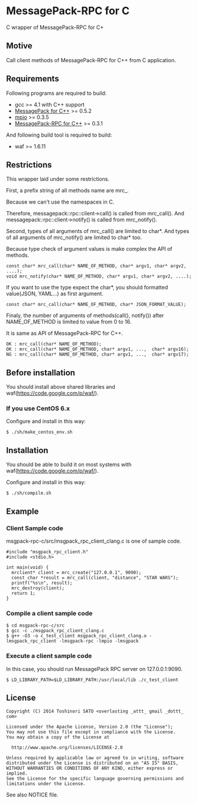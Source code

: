 MessagePack-RPC for C
=======================

C wrapper of MessagePack-RPC for C+
## Motive

Call client methods of MessagePack-RPC for C++ from C application.

## Requirements

Following programs are required to build:

- gcc >= 4.1 with C++ support
- [MessagePack for C++](http://msgpack.org/) >= 0.5.2
- [mpio](http://github.com/frsyuki/mpio) >= 0.3.5
- [MessagePack-RPC for C++](https://github.com/msgpack-rpc/msgpack-rpc-cpp/) >= 0.3.1

And following build tool is required to build:

- waf >= 1.6.11

## Restrictions

This wrapper laid under some restrictions.

First, a prefix string of all methods name are mrc_.

Because we can't use the namespaces in C.

Therefore, messagepack::rpc::client->call() is called from mrc_call().
And messagepack::rpc::client->notify() is called from mrc_notify().

Second, types of all arguments of mrc_call() are limited to char*.
And types of all arguments of mrc_notify() are limited to char* too.

Because type check of argument values is make complex the API of methods.

    const char* mrc_call(char* NAME_OF_METHOD, char* argv1, char* argv2, ....);
    void mrc_notify(char* NAME_OF_METHOD, char* argv1, char* argv2, ....);

If you want to use the type expect the char*, you should formatted value(JSON, YAML...) as first argument.

    const char* mrc_call(char* NAME_OF_METHOD, char* JSON_FORMAT_VALUE);

Finaly, the number of arguments of methods(call(), notify()) after NAME_OF_METHOD is limited to value from 0 to 16.

It is same as API of MessagePack-RPC for C++.

    OK : mrc_call(char* NAME_OF_METHOD);
    OK : mrc_call(char* NAME_OF_METHOD, char* argv1, ...,  char* argv16);
    NG : mrc_call(char* NAME_OF_METHOD, char* argv1, ...,  char* argv17);

## Before installation

You should install above shared libraries and waf(https://code.google.com/p/waf/).

### If you use CentOS 6.x

Configure and install in this way:

    $ ./sh/make_centos_env.sh

## Installation

You should be able to build it on most systems with waf(https://code.google.com/p/waf/).

Configure and install in this way:

    $ ./sh/compile.sh

## Example

### Client Sample code

msgpack-rpc-c/src/msgpack_rpc_client_clang.c is one of sample code.

    #include "msgpack_rpc_client.h"
    #include <stdio.h>

    int main(void) {
      mrclient* client = mrc_create("127.0.0.1", 9090);
      const char *result = mrc_call(client, "distance", "STAR WARS");
      printf("%s\n", result);
      mrc_destroy(client);
      return 1;
    }

### Compile a client sample code

    $ cd msgpack-rpc-c/src
    $ gcc -c ./msgpack_rpc_client_clang.c
    $ g++ -O3 -o c_test_client msgpack_rpc_client_clang.o -lmsgpack_rpc_client -lmsgpack-rpc -lmpio -lmsgpack

### Execute a client sample code

In this case, you should run MessagePack RPC server on 127.0.0.1:9090.

    $ LD_LIBRARY_PATH=$LD_LIBRARY_PATH:/usr/local/lib ./c_test_client

## License

    Copyright (C) 2014 Toshinori SATO <overlasting _attt_ gmail _dottt_ com>

    Licensed under the Apache License, Version 2.0 (the "License");
    You may not use this file except in compliance with the License.
    You may obtain a copy of the License at

      http://www.apache.org/licenses/LICENSE-2.0

    Unless required by applicable law or agreed to in writing, software
    distributed under the License is distributed on an "AS IS" BASIS,
    WITHOUT WARRANTIES OR CONDITIONS OF ANY KIND, either express or implied.
    See the License for the specific language governing permissions and
    limitations under the License.

See also NOTICE file.
